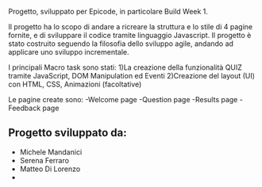 Progetto, sviluppato per Epicode, in particolare Build Week 1.

Il progetto ha lo scopo di andare a ricreare la struttura e lo stile di 4 pagine fornite, e di sviluppare il codice tramite linguaggio Javascript.
Il progetto è stato costruito seguendo la filosofia dello sviluppo agile, andando ad applicare uno sviluppo incrementale.

I principali Macro task sono stati:
1)La creazione della funzionalità QUIZ tramite JavaScript, DOM Manipulation ed Eventi
2)Creazione del layout (UI) con HTML, CSS, Animazioni (facoltative)

Le pagine create sono:
-Welcome page
-Question page
-Results page
-Feedback page

Progetto sviluppato da:
-
- Michele Mandanici
- Serena Ferraro
- Matteo Di Lorenzo
-


